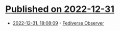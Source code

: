 # [Published on 2022-12-31](index.md)

* [2022-12-31, 18:08:09](https://lobste.rs/s/f7kjce/fediverse_observer) - [Fediverse Observer](https://fediverse.observer/)
